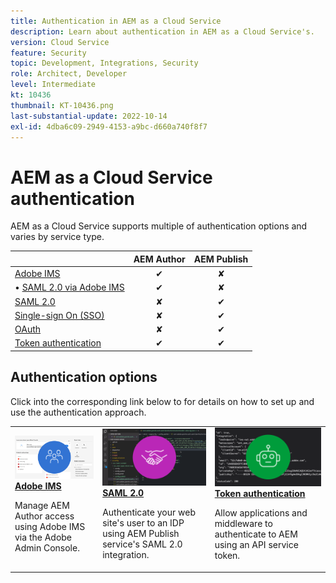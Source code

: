 ```yaml
---
title: Authentication in AEM as a Cloud Service
description: Learn about authentication in AEM as a Cloud Service's.
version: Cloud Service
feature: Security
topic: Development, Integrations, Security
role: Architect, Developer
level: Intermediate
kt: 10436
thumbnail: KT-10436.png
last-substantial-update: 2022-10-14
exl-id: 4dba6c09-2949-4153-a9bc-d660a740f8f7
---
```

# AEM as a Cloud Service authentication

AEM as a Cloud Service supports multiple of authentication options and varies by service type. 

|                       | AEM Author | AEM Publish | 
|-----------------------|:----------:|:-----------:|
| [Adobe IMS](../accessing/overview.md) |  &#10004;  | &#10008;    |
| &#x2022; [SAML 2.0 via Adobe IMS](https://experienceleague.adobe.com/docs/experience-manager-cloud-service/content/security/ims-support.html#how-to-set-up) |  &#10004;  | &#10008;    |
| [SAML 2.0](./saml-2-0.md) | &#10008;  | &#10004;    |
| [Single-sign On (SSO)](https://experienceleague.adobe.com/docs/experience-manager-cloud-service/content/sites/authoring/personalization/user-and-group-sync-for-publish-tier.html#integration-with-an-idp)  | &#10008;  | &#10004;    |
| [OAuth](https://experienceleague.adobe.com/docs/experience-manager-cloud-service/content/sites/authoring/personalization/user-and-group-sync-for-publish-tier.html#integration-with-an-idp)                 | &#10008;  | &#10004;    |
| [Token authentication](../../headless-tutorial/authentication/overview.md) |  &#10004;  | &#10004;    |

## Authentication options

Click into the corresponding link below to for details on how to set up and use the authentication approach.

<table>
  <tr>
   <td>
      <a  href="../accessing/overview.md"><img alt="Adobe IMS" src="./assets/card--adobe-ims.png"/></a>
      <div><strong><a href="../accessing/overview.md">Adobe IMS</a></strong></div>
      <p>
          Manage AEM Author access using Adobe IMS via the Adobe Admin Console.
      </p>
    </td>   
   <td>
      <a  href="./saml-2-0.md"><img alt="SAML 2.0" src="./assets/card--saml-2-0.png"/></a>
      <div><strong><a href="./saml-2-0.md">SAML 2.0</a></strong></div>
      <p>
        Authenticate your web site's user to an IDP using AEM Publish service's SAML 2.0 integration.
      </p>
    </td>   
   <td>
      <a  href="../../headless-tutorial/authentication/overview.md"><img alt="Token" src="./assets/card--token.png"/></a>
      <div><strong><a href="../../headless-tutorial/authentication/overview.md">Token authentication</a></strong></div>
      <p>
        Allow applications and middleware to authenticate to AEM using an API service token.
      </p>
    </td>   
  </tr>
</table>
